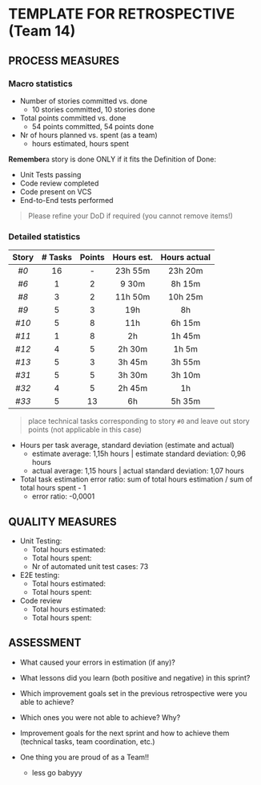 TEMPLATE FOR RETROSPECTIVE (Team 14)
=====================================

## PROCESS MEASURES 

### Macro statistics

- Number of stories committed vs. done
    - 10 stories committed, 10 stories done 
- Total points committed vs. done
    - 54 points committed, 54 points done
- Nr of hours planned vs. spent (as a team)
    -  hours estimated,  hours spent

**Remember**a story is done ONLY if it fits the Definition of Done:
 
- Unit Tests passing
- Code review completed
- Code present on VCS
- End-to-End tests performed

> Please refine your DoD if required (you cannot remove items!) 

### Detailed statistics

| Story | # Tasks | Points | Hours est. | Hours actual |
| :---: | :-----: | :----: | :--------: | :----------: |
| _#0_  |   16    |   -    |  23h  55m  |   23h 20m    |
| _#6_  |    1    |   2    |   9 30m    |    8h 15m    |
| _#8_  |    3    |   2    |  11h 50m   |   10h 25m    |
| _#9_  |    5    |   3    |    19h     |      8h      |
| _#10_ |    5    |   8    |    11h     |    6h 15m    |
| _#11_ |    1    |   8    |     2h     |    1h 45m    |
| _#12_ |    4    |   5    |   2h 30m   |    1h 5m     |
| _#13_ |    5    |   3    |   3h 45m   |    3h 55m    |
| _#31_ |    5    |   5    |   3h 30m   |    3h 10m    |
| _#32_ |    4    |   5    |   2h 45m   |      1h      |
| _#33_ |    5    |   13   |     6h     |    5h 35m    |


> place technical tasks corresponding to story `#0` and leave out story points (not applicable in this case)

- Hours per task average, standard deviation (estimate and actual)
    - estimate average: 1,15h hours | estimate standard deviation:  0,96 hours 
    - actual average: 1,15 hours | actual standard deviation: 1,07 hours
- Total task estimation error ratio: sum of total hours estimation / sum of total hours spent - 1
    - error ratio: -0,0001


## QUALITY MEASURES 

- Unit Testing:
  - Total hours estimated: 
  - Total hours spent: 
  - Nr of automated unit test cases: 73
- E2E testing:
  - Total hours estimated: 
  - Total hours spent: 
- Code review 
  - Total hours estimated: 
  - Total hours spent: 
  


## ASSESSMENT

- What caused your errors in estimation (if any)?

- What lessons did you learn (both positive and negative) in this sprint?

- Which improvement goals set in the previous retrospective were you able to achieve?
      
- Which ones you were not able to achieve? Why?

- Improvement goals for the next sprint and how to achieve them (technical tasks, team coordination, etc.)

- One thing you are proud of as a Team!!
  - less go babyyy